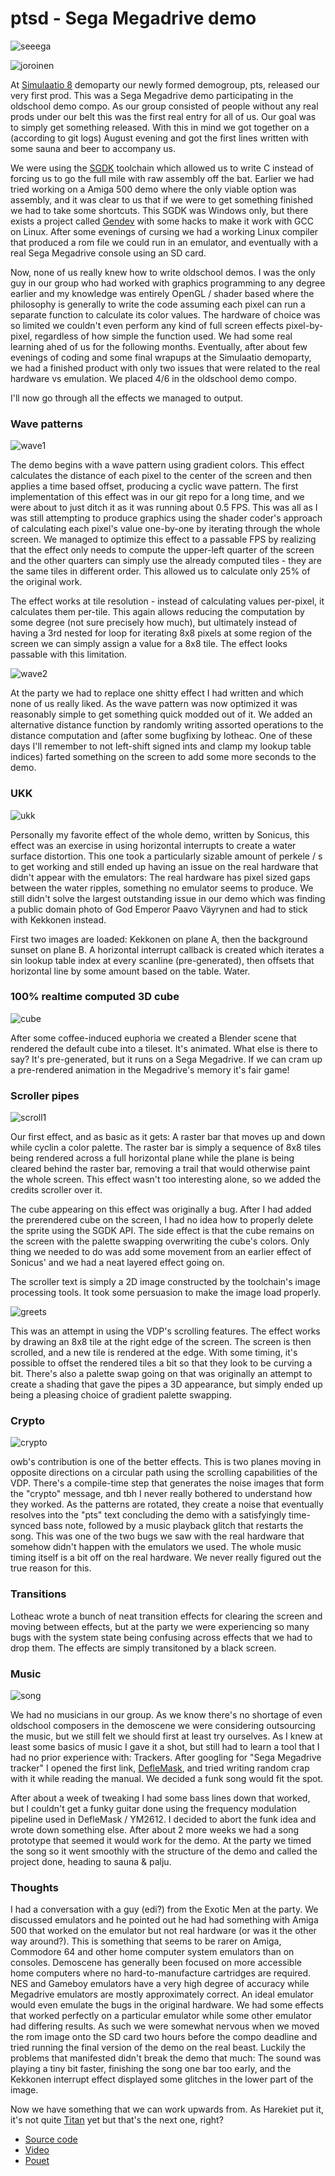 # ptsd - Sega Megadrive demo

![](pics/simulaatio8_1.png, "seeega")

![](pics/simulaatio8_2.png, "joroinen")

At [Simulaatio 8](http://www.pouet.net/party.php?which=1099&when=2018) demoparty our newly formed demogroup, pts, released our very first prod. This was a Sega Megadrive demo participating in the oldschool demo compo. As our group consisted of people without any real prods under our belt this was the first real entry for all of us. Our goal was to simply get something released. With this in mind we got together on a (according to git logs) August evening and got the first lines written with some sauna and beer to accompany us.

We were using the [SGDK](https://github.com/Stephane-D/SGDK.git) toolchain which allowed us to write C instead of forcing us to go the full mile with raw assembly off the bat. Earlier we had tried working on a Amiga 500 demo where the only viable option was assembly, and it was clear to us that if we were to get something finished we had to take some shortcuts. This SGDK was Windows only, but there exists a project called [Gendev](https://github.com/kubilus1/gendev) with some hacks to make it work with GCC on Linux. After some evenings of cursing we had a working Linux compiler that produced a rom file we could run in an emulator, and eventually with a real Sega Megadrive console using an SD card.

Now, none of us really knew how to write oldschool demos. I was the only guy in our group who had worked with graphics programming to any degree earlier and my knowledge was entirely OpenGL / shader based where the philosophy is generally to write the code assuming each pixel can run a separate function to calculate its color values. The hardware of choice was so limited we couldn't even perform any kind of full screen effects pixel-by-pixel, regardless of how simple the function used. We had some real learning ahed of us for the following months. Eventually, after about few evenings of coding and some final wrapups at the Simulaatio demoparty, we had a finished product with only two issues that were related to the real hardware vs emulation. We placed 4/6 in the oldschool demo compo.

I'll now go through all the effects we managed to output.

### Wave patterns

![](pics/ptsd_wave1.png, "wave1")

The demo begins with a wave pattern using gradient colors. This effect calculates the distance of each pixel to the center of the screen and then applies a time based offset, producing a cyclic wave pattern. The first implementation of this effect was in our git repo for a long time, and we were about to just ditch it as it was running about 0.5 FPS. This was all as I was still attempting to produce graphics using the shader coder's approach of calculating each pixel's value one-by-one by iterating through the whole screen. We managed to optimize this effect to a passable FPS by realizing that the effect only needs to compute the upper-left quarter of the screen and the other quarters can simply use the already computed tiles - they are the same tiles in different order. This allowed us to calculate only 25% of the original work.

The effect works at tile resolution - instead of calculating values per-pixel, it calculates them per-tile. This again allows reducing the computation by some degree (not sure precisely how much), but ultimately instead of having a 3rd nested for loop for iterating 8x8 pixels at some region of the screen we can simply assign a value for a 8x8 tile. The effect looks passable with this limitation.

![](pics/ptsd_wave2.png, "wave2")

At the party we had to replace one shitty effect I had written and which none of us really liked. As the wave pattern was now optimized it was reasonably simple to get something quick modded out of it. We added an alternative distance function by randomly writing assorted operations to the distance computation and (after some bugfixing by lotheac. One of these days I'll remember to not left-shift signed ints and clamp my lookup table indices) farted something on the screen to add some more seconds to the demo.

### UKK

![](pics/ptsd_ukk.png, "ukk")

Personally my favorite effect of the whole demo, written by Sonicus, this effect was an exercise in using horizontal interrupts to create a water surface distortion. This one took a particularly sizable amount of perkele / s to get working and still ended up having an issue on the real hardware that didn't appear with the emulators: The real hardware has pixel sized gaps between the water ripples, something no emulator seems to produce. We still didn't solve the largest outstanding issue in our demo which was finding a public domain photo of God Emperor Paavo Väyrynen and had to stick with Kekkonen instead.

First two images are loaded: Kekkonen on plane A, then the background sunset on plane B. A horizontal interrupt callback is created which iterates a sin lookup table index at every scanline (pre-generated), then offsets that horizontal line by some amount based on the table. Water.

### 100% realtime computed 3D cube

![](pics/ptsd_cube.png, "cube")

After some coffee-induced euphoria we created a Blender scene that rendered the default cube into a tileset. It's animated. What else is there to say? It's pre-generated, but it runs on a Sega Megadrive. If we can cram up a pre-rendered animation in the Megadrive's memory it's fair game!

### Scroller pipes

![](pics/ptsd_scroll1.png, "scroll1")

Our first effect, and as basic as it gets: A raster bar that moves up and down while cyclin a color palette. The raster bar is simply a sequence of 8x8 tiles being rendered across a full horizontal plane while the plane is being cleared behind the raster bar, removing a trail that would otherwise paint the whole screen. This effect wasn't too interesting alone, so we added the credits scroller over it.

The cube appearing on this effect was originally a bug. After I had added the prerendered cube on the screen, I had no idea how to properly delete the sprite using the SGDK API. The side effect is that the cube remains on the screen with the palette swapping overwriting the cube's colors. Only thing we needed to do was add some movement from an earlier effect of Sonicus' and we had a neat layered effect going on.

The scroller text is simply a 2D image constructed by the toolchain's image processing tools. It took some persuasion to make the image load properly.

![](pics/ptsd_greets.png, "greets")

This was an attempt in using the VDP's scrolling features. The effect works by drawing an 8x8 tile at the right edge of the screen. The screen is then scrolled, and a new tile is rendered at the edge. With some timing, it's possible to offset the rendered tiles a bit so that they look to be curving a bit. There's also a palette swap going on that was originally an attempt to create a shading that gave the pipes a 3D appearance, but simply ended up being a pleasing choice of gradient palette swapping.

### Crypto

![](pics/ptsd_crypto2.png, "crypto")

owb's contribution is one of the better effects. This is two planes moving in opposite directions on a circular path using the scrolling capabilities of the VDP. There's a compile-time step that generates the noise images that form the "crypto" message, and tbh I never really bothered to understand how they worked. As the patterns are rotated, they create a noise that eventually resolves into the "pts" text concluding the demo with a satisfyingly time-synced bass note, followed by a music playback glitch that restarts the song. This was one of the two bugs we saw with the real hardware that somehow didn't happen with the emulators we used. The whole music timing itself is a bit off on the real hardware. We never really figured out the true reason for this.

### Transitions

Lotheac wrote a bunch of neat transition effects for clearing the screen and moving between effects, but at the party we were experiencing so many bugs with the system state being confusing across effects that we had to drop them. The effects are simply transitoned by a black screen.

### Music

![](pics/ptsd_song.png, "song")

We had no musicians in our group. As we know there's no shortage of even oldschool composers in the demoscene we were considering outsourcing the music, but we still felt we should first at least try ourselves. As I knew at least some basics of music I gave it a shot, but still had to learn a tool that I had no prior experience with: Trackers. After googling for "Sega Megadrive tracker" I opened the first link, [DefleMask](http://www.deflemask.com/), and tried writing random crap with it while reading the manual. We decided a funk song would fit the spot.

After about a week of tweaking I had some bass lines down that worked, but I couldn't get a funky guitar done using the frequency modulation pipeline used in DefleMask / YM2612. I decided to abort the funk idea and wrote down something else. After about 2 more weeks we had a song prototype that seemed it would work for the demo. At the party we timed the song so it went smoothly with the structure of the demo and called the project done, heading to sauna & palju.

### Thoughts

I had a conversation with a guy (edi?) from the Exotic Men at the party. We discussed emulators and he pointed out he had had something with Amiga 500 that worked on the emulator but not real hardware (or was it the other way around?). This is something that seems to be rarer on Amiga, Commodore 64 and other home computer system emulators than on consoles. Demoscene has generally been focused on more accessible home computers where no hard-to-manufacture cartridges are required. NES and Gameboy emulators have a very high degree of accuracy while Megadrive emulators are mostly approximately correct. An ideal emulator would even emulate the bugs in the original hardware. We had some effects that worked perfectly on a particular emulator while some other emulator had differing results. As such we were somewhat nervous when we moved the rom image onto the SD card two hours before the compo deadline and tried running the final version of the demo on the real beast. Luckily the problems that manifested didn't break the demo that much: The sound was playing a tiny bit faster, finishing the song one bar too early, and the Kekkonen interrupt effect displayed some glitches in the lower part of the image.

Now we have something that we can work upwards from. As Harekiet put it, it's not quite [Titan](http://www.pouet.net/prod.php?which=69648) yet but that's the next one, right?

* [Source code](https://bitbucket.org/ptsdemos/segademo/src/master/)
* [Video](https://plantmonster.net/pts/ptsd.mp4)
* [Pouet](http://www.pouet.net/prod.php?which=76304)
